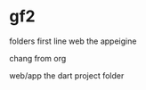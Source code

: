 gf2
===

folders
first line
web   the appeigine

chang from org

web/app   the dart project folder

